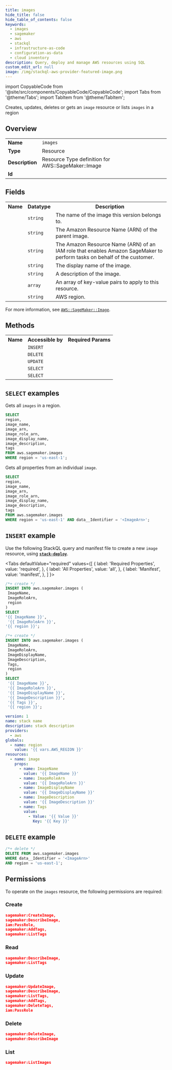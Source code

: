 ```yaml
---
title: images
hide_title: false
hide_table_of_contents: false
keywords:
  - images
  - sagemaker
  - aws
  - stackql
  - infrastructure-as-code
  - configuration-as-data
  - cloud inventory
description: Query, deploy and manage AWS resources using SQL
custom_edit_url: null
image: /img/stackql-aws-provider-featured-image.png
---
```


import CopyableCode from '@site/src/components/CopyableCode/CopyableCode';
import Tabs from '@theme/Tabs';
import TabItem from '@theme/TabItem';

Creates, updates, deletes or gets an <code>image</code> resource or lists <code>images</code> in a region

## Overview
<table>
<tbody>
<tr><td><b>Name</b></td><td><code>images</code></td></tr>
<tr><td><b>Type</b></td><td>Resource</td></tr>
<tr><td><b>Description</b></td><td>Resource Type definition for AWS::SageMaker::Image</td></tr>
<tr><td><b>Id</b></td><td><CopyableCode code="aws.sagemaker.images" /></td></tr>
</tbody>
</table>

## Fields
<table>
<tbody>
<tr><th>Name</th><th>Datatype</th><th>Description</th></tr><tr><td><CopyableCode code="image_name" /></td><td><code>string</code></td><td>The name of the image this version belongs to.</td></tr>
<tr><td><CopyableCode code="image_arn" /></td><td><code>string</code></td><td>The Amazon Resource Name (ARN) of the parent image.</td></tr>
<tr><td><CopyableCode code="image_role_arn" /></td><td><code>string</code></td><td>The Amazon Resource Name (ARN) of an IAM role that enables Amazon SageMaker to perform tasks on behalf of the customer.</td></tr>
<tr><td><CopyableCode code="image_display_name" /></td><td><code>string</code></td><td>The display name of the image.</td></tr>
<tr><td><CopyableCode code="image_description" /></td><td><code>string</code></td><td>A description of the image.</td></tr>
<tr><td><CopyableCode code="tags" /></td><td><code>array</code></td><td>An array of key-value pairs to apply to this resource.</td></tr>
<tr><td><CopyableCode code="region" /></td><td><code>string</code></td><td>AWS region.</td></tr>
</tbody>
</table>

For more information, see <a href="https://docs.aws.amazon.com/AWSCloudFormation/latest/UserGuide/aws-resource-sagemaker-image.html"><code>AWS::SageMaker::Image</code></a>.

## Methods

<table>
<tbody>
  <tr>
    <th>Name</th>
    <th>Accessible by</th>
    <th>Required Params</th>
  </tr>
  <tr>
    <td><CopyableCode code="create_resource" /></td>
    <td><code>INSERT</code></td>
    <td><CopyableCode code="ImageName, ImageRoleArn, region" /></td>
  </tr>
  <tr>
    <td><CopyableCode code="delete_resource" /></td>
    <td><code>DELETE</code></td>
    <td><CopyableCode code="data__Identifier, region" /></td>
  </tr>
  <tr>
    <td><CopyableCode code="update_resource" /></td>
    <td><code>UPDATE</code></td>
    <td><CopyableCode code="data__Identifier, data__PatchDocument, region" /></td>
  </tr>
  <tr>
    <td><CopyableCode code="list_resources" /></td>
    <td><code>SELECT</code></td>
    <td><CopyableCode code="region" /></td>
  </tr>
  <tr>
    <td><CopyableCode code="get_resource" /></td>
    <td><code>SELECT</code></td>
    <td><CopyableCode code="data__Identifier, region" /></td>
  </tr>
</tbody>
</table>

## `SELECT` examples
Gets all <code>images</code> in a region.
```sql
SELECT
region,
image_name,
image_arn,
image_role_arn,
image_display_name,
image_description,
tags
FROM aws.sagemaker.images
WHERE region = 'us-east-1';
```
Gets all properties from an individual <code>image</code>.
```sql
SELECT
region,
image_name,
image_arn,
image_role_arn,
image_display_name,
image_description,
tags
FROM aws.sagemaker.images
WHERE region = 'us-east-1' AND data__Identifier = '<ImageArn>';
```

## `INSERT` example

Use the following StackQL query and manifest file to create a new <code>image</code> resource, using [__`stack-deploy`__](https://pypi.org/project/stack-deploy/).

<Tabs
    defaultValue="required"
    values={[
      { label: 'Required Properties', value: 'required', },
      { label: 'All Properties', value: 'all', },
      { label: 'Manifest', value: 'manifest', },
    ]
}>
<TabItem value="required">

```sql
/*+ create */
INSERT INTO aws.sagemaker.images (
 ImageName,
 ImageRoleArn,
 region
)
SELECT 
'{{ ImageName }}',
 '{{ ImageRoleArn }}',
'{{ region }}';
```
</TabItem>
<TabItem value="all">

```sql
/*+ create */
INSERT INTO aws.sagemaker.images (
 ImageName,
 ImageRoleArn,
 ImageDisplayName,
 ImageDescription,
 Tags,
 region
)
SELECT 
 '{{ ImageName }}',
 '{{ ImageRoleArn }}',
 '{{ ImageDisplayName }}',
 '{{ ImageDescription }}',
 '{{ Tags }}',
 '{{ region }}';
```
</TabItem>
<TabItem value="manifest">

```yaml
version: 1
name: stack name
description: stack description
providers:
  - aws
globals:
  - name: region
    value: '{{ vars.AWS_REGION }}'
resources:
  - name: image
    props:
      - name: ImageName
        value: '{{ ImageName }}'
      - name: ImageRoleArn
        value: '{{ ImageRoleArn }}'
      - name: ImageDisplayName
        value: '{{ ImageDisplayName }}'
      - name: ImageDescription
        value: '{{ ImageDescription }}'
      - name: Tags
        value:
          - Value: '{{ Value }}'
            Key: '{{ Key }}'

```
</TabItem>
</Tabs>

## `DELETE` example

```sql
/*+ delete */
DELETE FROM aws.sagemaker.images
WHERE data__Identifier = '<ImageArn>'
AND region = 'us-east-1';
```

## Permissions

To operate on the <code>images</code> resource, the following permissions are required:

### Create
```json
sagemaker:CreateImage,
sagemaker:DescribeImage,
iam:PassRole,
sagemaker:AddTags,
sagemaker:ListTags
```

### Read
```json
sagemaker:DescribeImage,
sagemaker:ListTags
```

### Update
```json
sagemaker:UpdateImage,
sagemaker:DescribeImage,
sagemaker:ListTags,
sagemaker:AddTags,
sagemaker:DeleteTags,
iam:PassRole
```

### Delete
```json
sagemaker:DeleteImage,
sagemaker:DescribeImage
```

### List
```json
sagemaker:ListImages
```
